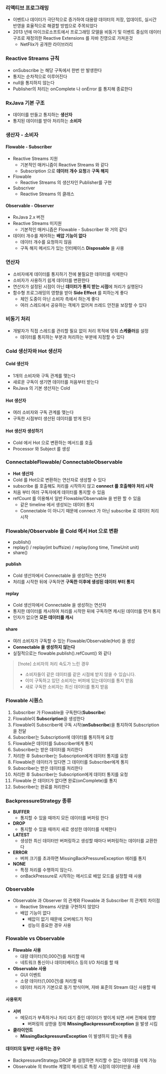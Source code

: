 ### 리액티브 프로그래밍

- 이벤트나 데이터가 극단적으로 증가하여 대용량 데이터의 저장, 업데이트, 실시간 반영을 효율적으로 해결할 방법으로 주목되었다
- 2013 년에 마이크로소프트에서 프로그래밍 모델을 비동기 및 이벤트 중심의 데이터 구조로 재정의한 Reactive Extensions 를 자바 진영으로 가져온것
  - NetFlix가 공개한 라이브러리

### Reactive Streams 규칙

- onSubscribe 는 해당 구독에서 한번 만 발생한다
- 통지는 순차적으로 이루어진다
- null을 통지하지 않는다
- Publisher의 처리는 onComplete 나 onError 를 통지해 종료한다

### RxJava 기본 구조

- 데이터를 만들고 통지하는 **생산자**
- 통지된 데이터를 받아 처리하는 **소비자**

### 생산자 - 소비자

#### Flowable - Subscriber
- Reactive Streams 지원
  - 기본적인 매커니즘이 Reactive Streams 와 같다
  - Subscription 으로 **데이터 개수 요청**과 **구독 해지**
- Flowable
  - Reactive Streams 의 생산자인 Publisher를 구현
- Subscriver
  - Reactive Streams 의 클래스

#### Observable - Observer
- RxJava 2.x 버전
- Reactive Streams 미지원
  - 기본적인 매커니즘은 Flowable - Subscriber 와 거의 같다
- 데이터 개수를 제어하는 **배압 기능이 없다**
  - 데이터 개수를 요청하지 않음
  - 구독 해지 메서드가 있는 인터페이스 **Disposable** 을 사용

### 연산자

- 소비자에게 데이터를 통지하기 전에 불필요한 데이터를 삭제한다
- 소비자가 사용하기 쉽게 데이터를 변환한다
- 연산자가 설정된 시점이 아닌 **데이터가 통지 받는 시점**에 처리가 실행된다
- 함수형 프로그래밍의 영향을 받아 **Side Effect** 를 피하는게 좋다
  - 체인 도중이 아닌 소비자 측에서 하는게 좋다
  - 여러 스레드에서 공유하는 객체가 없어져 쓰레드 안전을 보장할 수 있다

### 비동기 처리

- 개발자가 직접 스레드를 관리할 필요 없이 처리 목적에 맞춰 **스케줄러**를 설정
  - 데이터를 통지하는 부분과 처리하는 부분에 지정할 수 있다

### Cold 생산자와 Hot 생산자

#### Cold 생산자

- 1개의 소비자와 구독 관계를 맺는다
- 새로운 구독이 생기면 데이터를 처음부터 받는다
- RxJava 의 기본 생산자는 Cold

#### Hot 생산자

- 여러 소비자와 구독 관계를 맺는다
- 구독한 시점부터 생산된 데이터를 받게 된다

#### Hot 생산자 생성하기

- Cold 에서 Hot 으로 변환하는 메서드를 호출
- Processor 와 Subject 를 생성

### ConnectableFlowable/ ConnectableObservable
- **Hot 생산자**
- Cold 를 Hot으로 변환하는 연산자로 생성할 수 있다
- subscribe 를 호출해도 처리를 시작하지 않고 **connect 를 호출해야 처리 시작**
- 처음 부터 여러 구독자에게 데이터를 통지할 수 있음
- refCount 를 이용해서 일반 Flowable/Observable 을 반환 할 수 있음
  - 같은 timeline 에서 생성되는 데이터 통지
  - Connectable 이 아니기 때문에 connect 가 아닌 subscribe 로 데이터 처리 시작

### Flowable/Observable 을 Cold 에서 Hot 으로 변환

- publish()
- replay() / replay(int buffsize) / replay(long time, TimeUnit unit)
- share()

#### publish

- Cold 생산자에서 Connectable 을 생성하는 연산자
- 처리를 시작한 뒤에 구독하면 **구독한 이후에 생성된 데이터 부터 통지**

#### replay

- Cold 생산자에서 Connectable 을 생성하는 연산자
- 통지한 데이터를 캐시하여 처리를 시작한 뒤에 구독하면 캐시된 데이터를 먼저 통지
- 인자가 없으면 **모든 데이터를 캐시**

#### share

- 여러 소비자가 구독할 수 있는 Flowable/Observable(Hot) 을 생성
- **Connectable 을 생성하지 않는다**
- 실질적으로는 flowable.publish().refCount() 와 같다

>[!note] 소비자의 처리 속도가 느린 경우
>- 소비자들이 같은 데이터를 같은 시점에 받지 않을 수 있습니다.
>- 이미 구독하고 있던 소비자는 버퍼에 있는데이터를 통지 받음
>- 새로 구독한 소비자는 최신 데이터를 통지 받음

### Flowable 시퀀스

1. Subscriber 가 Flowable을 구독한다(**Subscribe**)
2. Flowable이 **Subscription**을 생성한다
3. Flowable이 Subscriber에 구독 시작(**onSubscribe**)을 통지하여 Subscription을 전달
4. Subscriber는 Subscription에 데이터를 통지하게 요청
5. Flowable은 데이터를 Subscriber에게 통지
6. Subscriber는 받은 데이터를 처리한다
7. 처리한 후 Subscriber는 Subscription에게 데이터 통지를 요청
8. Flowable은 데이터가 있다면 그 데이터를 Subscriber에게 통지
9. Subscriber는 받은 데이터를 처리한다
10. 처리한 후 Subscriber는 Subscription에게 데이터 통지를 요청
11. Flowable 은 데이터가 없다면 완료(onComplete)를 통지
12. Subscriber는 완료를 처리한다

### BackpressureStrategy 종류

- **BUFFER**
  - 통지할 수 있을 때까지 모든 데이터를 버퍼링 한다
- **DROP**
  - 통지할 수 있을 때까지 새로 생성한 데이터를 삭제한다
- **LATEST**
  - 생성한 최신 데이터만 버퍼링하고 생성할 때마다 버퍼링하는 데이터를 교환한다
- **ERROR**
  - 버퍼 크기를 초과하면 MissingBackPressureException 에러를 통지
- **NONE**
  - 특정 처리를 수행하지 않는다.
  - onBackPressure로 시작하는 메서드로 배압 모드를 설정할 때 사용

### Observable

- Observable 과 Observer 의 관계와 Flowable 과 Subscriber 의 관계의 차이점
  - Reactive Streams 사양을 구현하지 않았다
  - 배압 기능이 없다
    - 배압이 없기 때문에 오버헤드가 적다
    - 성능이 중요한 경우 사용

### Flowable vs Observable

- **Flowable 사용**
  - 대량 데이터(10,000건)를 처리할 때
  - 네트워크 통신이나 데이터베이스 등의  I/O 처리를 할 때
- **Observable 사용**
  - GUI 이벤트
  - 소량 데이터(1,000건)를 처리할 때
  - 데이터 처리가 기본으로 동기 방식이며, 자바 표준의 Stream 대신 사용할 때

#### 사용위치

- **서버**
  - 메모리가 부족하거나 처리 대기 중인 데이터가 쌓이게 되면 서버 전체에 영향
    - 버퍼링의 상한을 정해 **MissingBackpressureException** 을 발생 시킴
- **클라이언트**
  - **MissingBackpressureException** 이 발생하지 않는게 좋음

#### 데이터의 일부만 사용하는 경우

- BackpressureStrategy.DROP 을 설정하면 처리할 수 없는 데이터를 삭제 가능
- Observable 의 throttle 계열의 메서드로 특정 시점의 데이터만을 사용